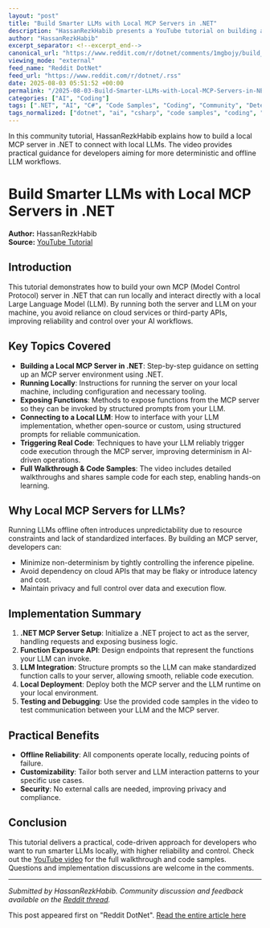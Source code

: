 ```yaml
---
layout: "post"
title: "Build Smarter LLMs with Local MCP Servers in .NET"
description: "HassanRezkHabib presents a YouTube tutorial on building a local MCP server in .NET that communicates directly with a locally-run LLM. The video covers server setup, function exposure, structured prompt integration, and triggering code without relying on cloud APIs, helping to create more deterministic offline LLM solutions."
author: "HassanRezkHabib"
excerpt_separator: <!--excerpt_end-->
canonical_url: "https://www.reddit.com/r/dotnet/comments/1mgbojy/build_smarter_llms_with_local_mcp_servers_in_net/"
viewing_mode: "external"
feed_name: "Reddit DotNet"
feed_url: "https://www.reddit.com/r/dotnet/.rss"
date: 2025-08-03 05:51:52 +00:00
permalink: "/2025-08-03-Build-Smarter-LLMs-with-Local-MCP-Servers-in-NET.html"
categories: ["AI", "Coding"]
tags: [".NET", "AI", "C#", "Code Samples", "Coding", "Community", "Deterministic AI", "Function Triggering", "LLM", "Local Deployment", "MCP Server", "Offline AI", "Structured Prompts"]
tags_normalized: ["dotnet", "ai", "csharp", "code samples", "coding", "community", "deterministic ai", "function triggering", "llm", "local deployment", "mcp server", "offline ai", "structured prompts"]
---
```


In this community tutorial, HassanRezkHabib explains how to build a local MCP server in .NET to connect with local LLMs. The video provides practical guidance for developers aiming for more deterministic and offline LLM workflows.<!--excerpt_end-->

# Build Smarter LLMs with Local MCP Servers in .NET

**Author:** HassanRezkHabib  
**Source:** [YouTube Tutorial](https://www.youtube.com/watch?v=CvpxkSH_8TQ)

## Introduction

This tutorial demonstrates how to build your own MCP (Model Control Protocol) server in .NET that can run locally and interact directly with a local Large Language Model (LLM). By running both the server and LLM on your machine, you avoid reliance on cloud services or third-party APIs, improving reliability and control over your AI workflows.

## Key Topics Covered

- **Building a Local MCP Server in .NET**: Step-by-step guidance on setting up an MCP server environment using .NET.
- **Running Locally**: Instructions for running the server on your local machine, including configuration and necessary tooling.
- **Exposing Functions**: Methods to expose functions from the MCP server so they can be invoked by structured prompts from your LLM.
- **Connecting to a Local LLM**: How to interface with your LLM implementation, whether open-source or custom, using structured prompts for reliable communication.
- **Triggering Real Code**: Techniques to have your LLM reliably trigger code execution through the MCP server, improving determinism in AI-driven operations.
- **Full Walkthrough & Code Samples**: The video includes detailed walkthroughs and shares sample code for each step, enabling hands-on learning.

## Why Local MCP Servers for LLMs?

Running LLMs offline often introduces unpredictability due to resource constraints and lack of standardized interfaces. By building an MCP server, developers can:

- Minimize non-determinism by tightly controlling the inference pipeline.
- Avoid dependency on cloud APIs that may be flaky or introduce latency and cost.
- Maintain privacy and full control over data and execution flow.

## Implementation Summary

1. **.NET MCP Server Setup**: Initialize a .NET project to act as the server, handling requests and exposing business logic.
2. **Function Exposure API**: Design endpoints that represent the functions your LLM can invoke.
3. **LLM Integration**: Structure prompts so the LLM can make standardized function calls to your server, allowing smooth, reliable code execution.
4. **Local Deployment**: Deploy both the MCP server and the LLM runtime on your local environment.
5. **Testing and Debugging**: Use the provided code samples in the video to test communication between your LLM and the MCP server.

## Practical Benefits

- **Offline Reliability**: All components operate locally, reducing points of failure.
- **Customizability**: Tailor both server and LLM interaction patterns to your specific use cases.
- **Security**: No external calls are needed, improving privacy and compliance.

## Conclusion

This tutorial delivers a practical, code-driven approach for developers who want to run smarter LLMs locally, with higher reliability and control. Check out the [YouTube video](https://www.youtube.com/watch?v=CvpxkSH_8TQ) for the full walkthrough and code samples. Questions and implementation discussions are welcome in the comments.

---

*Submitted by HassanRezkHabib. Community discussion and feedback available on the [Reddit thread](https://www.reddit.com/r/dotnet/comments/1mgbojy/build_smarter_llms_with_local_mcp_servers_in_net/).*

This post appeared first on "Reddit DotNet". [Read the entire article here](https://www.reddit.com/r/dotnet/comments/1mgbojy/build_smarter_llms_with_local_mcp_servers_in_net/)
